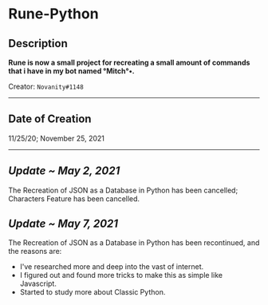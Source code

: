 # Rune-Python

## Description
**Rune is now a small project for recreating a small amount of commands that i have in my bot named °Mitch°•.**

Creator: `Novanity#1148`

- - -

## Date of Creation
11/25/20; November 25, 2021

- - -

## ***Update ~ May 2, 2021***
The Recreation of JSON as a Database in Python has been cancelled; Characters Feature has been cancelled.

## ***Update ~ May 7, 2021***
The Recreation of JSON as a Database in Python has been recontinued, and the reasons are:
* I've researched more and deep into the vast of internet.
* I figured out and found more tricks to make this as simple like Javascript.
* Started to study more about Classic Python.